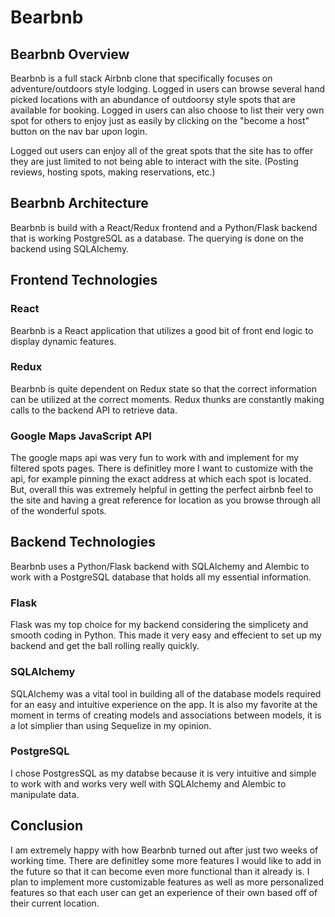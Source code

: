 # Bearbnb

## Bearbnb Overview
Bearbnb is a full stack Airbnb clone that specifically focuses on adventure/outdoors style lodging.  Logged in users can browse several hand picked locations with an abundance of outdoorsy style spots that are available for booking.  Logged in users can also choose to list their very own spot for others to enjoy just as easily by clicking on the "become a host" button on the nav bar upon login.

Logged out users can enjoy all of the great spots that the site has to offer they are just limited to not being able to interact with the site. (Posting reviews, hosting spots, making reservations, etc.)

## Bearbnb Architecture 
Bearbnb is build with a React/Redux frontend and a Python/Flask backend that is working PostgreSQL as a database.  The querying is done on the backend using SQLAlchemy.

## Frontend Technologies
### React
Bearbnb is a React application that utilizes a good bit of front end logic to display dynamic features.

### Redux
Bearbnb is quite dependent on Redux state so that the correct information can be utilized at the correct moments.  Redux thunks are constantly making calls to the backend API to retrieve data.

### Google Maps JavaScript API
The google maps api was very fun to work with and implement for my filtered spots pages.  There is definitley more I want to customize with the api, for example pinning the exact address at which each spot is located.  But, overall this was extremely helpful in getting the perfect airbnb feel to the site and having a great reference for location as you browse through all of the wonderful spots.

## Backend Technologies

Bearbnb uses a Python/Flask backend with SQLAlchemy and Alembic to work with a PostgreSQL database that holds all my essential information.

### Flask
Flask was my top choice for my backend considering the simplicety and smooth coding in Python. This made it very easy and effecient to set up my backend and get the ball rolling really quickly.

### SQLAlchemy
SQLAlchemy was a vital tool in building all of the database models required for an easy and intuitive experience on the app.  It is also my favorite at the moment in terms of creating models and associations between models, it is a lot simplier than using Sequelize in my opinion.

### PostgreSQL
I chose PostgresSQL as my databse because it is very intuitive and simple to work with and works very well with SQLAlchemy and Alembic to manipulate data.


## Conclusion
I am extremely happy with how Bearbnb turned out after just two weeks of working time.  There are definitley some more features I would like to add in the future so that it can become even more functional than it already is.  I plan to implement more customizable features as well as more personalized features so that each user can get an experience of their own based off of their current location.


